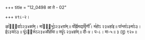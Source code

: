 +++
title = "12_0498 आ ते - 02"

+++
४९८-२।

आ꣢ते᳐दा꣣ऽ२३४क्षा꣥म्। मा꣢यो᳐भू꣣ऽ२३४वा꣥म्॥ व꣣ह्नि꣤मद्या꣣꣯वृ꣤णी꣥꣯। म꣣होऽ २३४हा꣥इ॥ पा꣡न्ता꣢ऽ३मा꣢ऽ३। ई꣭ऽ३या꣢ऽ३॥ पू꣡ऽ२᳐रू꣣ऽ२३४औ꣥꣯हो꣯वा॥ स्पॄ꣣ऽ २३४हा꣥म्॥ दी-४। प-८। मा-५॥ ३ (दु) ९२०॥